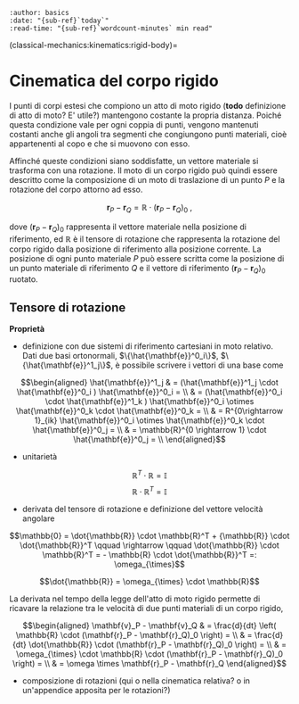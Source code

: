 ```{article-info}
:author: basics
:date: "{sub-ref}`today`"
:read-time: "{sub-ref}`wordcount-minutes` min read"
```

(classical-mechanics:kinematics:rigid-body)=
# Cinematica del corpo rigido

I punti di corpi estesi che compiono un atto di moto rigido (**todo** definizione di atto di moto? E' utile?) mantengono costante la propria distanza. Poiché questa condizione vale per ogni coppia di punti, vengono mantenuti costanti anche gli angoli tra segmenti che congiungono punti materiali, cioè appartenenti al copo e che si muovono con esso.

Affinché queste condizioni siano soddisfatte, un vettore materiale si trasforma con una rotazione. Il moto di un corpo rigido può quindi essere descritto come la composizione di un moto di traslazione di un punto $P$ e la rotazione del corpo attorno ad esso.

$$\mathbf{r}_P - \mathbf{r}_Q = \mathbb{R} \cdot (\mathbf{r}_P - \mathbf{r}_Q)_0 \ ,$$

dove $(\mathbf{r}_P - \mathbf{r}_Q)_0$ rappresenta il vettore materiale nella posizione di riferimento, ed $\mathbb{R}$ è il tensore di rotazione che rappresenta la rotazione del corpo rigido dalla posizione di riferimento alla posizione corrente. La posizione di ogni punto materiale $P$ può essere scritta come la posizione di un punto materiale di riferimento $Q$ e il vettore di riferimento $(\mathbf{r}_P - \mathbf{r}_Q)_0$ ruotato.

## Tensore di rotazione
**Proprietà**
- definizione con due sistemi di riferimento cartesiani in moto relativo. Dati due basi ortonormali, $\{\hat{\mathbf{e}}^0_i\}$, $\{\hat{\mathbf{e}}^1_j\}$, è possibile scrivere i vettori di una base come

$$\begin{aligned}
  \hat{\mathbf{e}}^1_j & = (\hat{\mathbf{e}}^1_j \cdot \hat{\mathbf{e}}^0_i ) \hat{\mathbf{e}}^0_i = \\
                       & = (\hat{\mathbf{e}}^0_i \cdot \hat{\mathbf{e}}^1_k ) \hat{\mathbf{e}}^0_i \otimes \hat{\mathbf{e}}^0_k \cdot \hat{\mathbf{e}}^0_k = \\
                       & = R^{0\rightarrow 1}_{ik} \hat{\mathbf{e}}^0_i \otimes \hat{\mathbf{e}}^0_k \cdot \hat{\mathbf{e}}^0_j = \\
                       & = \mathbb{R}^{0 \rightarrow 1} \cdot \hat{\mathbf{e}}^0_j = \\
\end{aligned}$$



- unitarietà

$$\mathbb{R}^T \cdot \mathbb{R}  = \mathbb{I}$$
$$\mathbb{R} \cdot \mathbb{R}^T  = \mathbb{I}$$

- derivata del tensore di rotazione e definizione del vettore velocità angolare

$$\mathbb{0} = \dot{\mathbb{R}} \cdot \mathbb{R}^T + {\mathbb{R}} \cdot \dot{\mathbb{R}}^T \qquad \rightarrow \qquad
\dot{\mathbb{R}} \cdot \mathbb{R}^T = - \mathbb{R} \cdot \dot{\mathbb{R}}^T =: \omega_{\times}$$

$$\dot{\mathbb{R}} = \omega_{\times} \cdot \mathbb{R}$$

La derivata nel tempo della legge dell'atto di moto rigido permette di ricavare la relazione tra le velocità di due punti materiali di un corpo rigido,

$$\begin{aligned}
  \mathbf{v}_P - \mathbf{v}_Q & = \frac{d}{dt} \left( \mathbb{R} \cdot (\mathbf{r}_P - \mathbf{r}_Q)_0 \right) = \\
                              & = \frac{d}{dt} \dot{\mathbb{R}} \cdot (\mathbf{r}_P - \mathbf{r}_Q)_0 \right) = \\
                              & = \omega_{\times} \cdot \mathbb{R} \cdot (\mathbf{r}_P - \mathbf{r}_Q)_0 \right) = \\
                              & = \omega \times \mathbf{r}_P - \mathbf{r}_Q 
\end{aligned}$$

- composizione di rotazioni (qui o nella cinematica relativa? o in un'appendice apposita per le rotazioni?)




